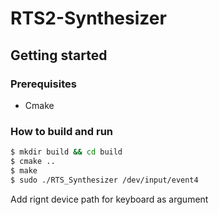 # RTS2-Synthesizer
## Getting started
### Prerequisites
* Cmake
### How to build and run 
```bash
$ mkdir build && cd build
$ cmake ..
$ make
$ sudo ./RTS_Synthesizer /dev/input/event4
```
Add rignt device path for keyboard as argument
